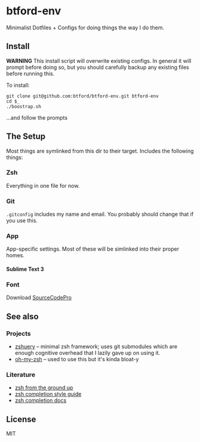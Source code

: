# btford-env

Minimalist Dotfiles + Configs for doing things the way I do them.


## Install

**WARNING** This install script will overwrite existing configs.
In general it will prompt before doing so, but you should carefully backup any existing files before running this.

To install:

```shell
git clone git@github.com:btford/btford-env.git btford-env
cd $_
./boostrap.sh
```

...and follow the prompts

## The Setup

Most things are symlinked from this dir to their target.
Includes the following things:

### Zsh

Everything in one file for now.


### Git

`.gitconfig` includes my name and email.
You probably should change that if you use this.


### App

App-specific settings.
Most of these will be simlinked into their proper homes.

#### Sublime Text 3


### Font

Download [SourceCodePro](http://sourceforge.net/projects/sourcecodepro.adobe/?source=dlp)

## See also

### Projects

* [zshuery](https://github.com/myfreeweb/zshuery) – minimal zsh framework;
  uses git submodules which are enough cognitive overhead that I lazily gave up on using it.
* [oh-my-zsh](https://github.com/robbyrussell/oh-my-zsh) – used to use this but it's kinda bloat-y

### Literature

* [zsh from the ground up](http://zanshin.net/2013/02/02/zsh-configuration-from-the-ground-up/)
* [zsh completion style guide](https://github.com/zsh-users/zsh/blob/master/Etc/completion-style-guide)
* [zsh completion docs](http://zsh.sourceforge.net/Doc/Release/Completion-System.html)


## License
MIT
